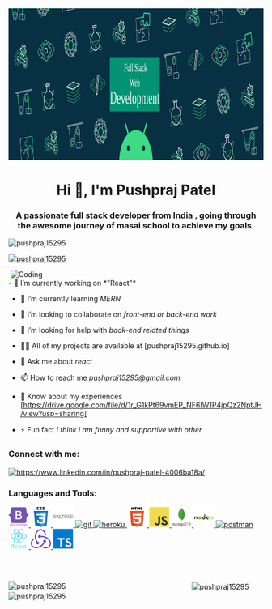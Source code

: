 
 <img src="https://raw.githubusercontent.com/Aniket-bansal/Aniket-bansal/main/banner.png" width="100%" height="300px" marginLeft="40%"/>
<h1 align="center">Hi 👋, I'm Pushpraj Patel</h1>
<h3 align="center">A passionate full stack developer from India , going through the awesome journey of masai school to achieve my goals.</h3>

<p align="left"> <img src="https://komarev.com/ghpvc/?username=pushpraj15295&label=Profile%20views&color=0e75b6&style=flat" alt="pushpraj15295" /> </p>

<p align="left"> <a href="https://github.com/ryo-ma/github-profile-trophy"><img src="https://github-profile-trophy.vercel.app/?username=pushpraj15295" alt="pushpraj15295" /></a> </p>

<img align="right" alt="Coding" width="500" src="https://img.freepik.com/free-vector/hand-drawn-web-developers_23-2148819604.jpg?w=996&t=st=1663951855~exp=1663952455~hmac=be4272adea078d71d47a70001bde9f60d9b9ff9393ac2d74b9a8e093fb0a71a5" />
- 🔭 I’m currently working on *"React"*

- 🌱 I’m currently learning *MERN*

- 👯 I’m looking to collaborate on *front-end or back-end work*

- 🤝 I’m looking for help with *back-end related things*

- 👨‍💻 All of my projects are available at [pushpraj15295.github.io]

- 💬 Ask me about *react*

- 📫 How to reach me *pushpraj15295@gmail.com*

- 📄 Know about my experiences [https://drive.google.com/file/d/1r_G1kPt69vmEP_NF6IW1P4jpQz2NptJH/view?usp=sharing]

- ⚡ Fun fact *I think i am funny and supportive with other*

<h3 align="left"><b>Connect with me:</b></h3>
<p align="left">
<a href="https://linkedin.com/in/https://www.linkedin.com/in/pushpraj-patel-4006ba18a/" target="blank"><img align="center" src="https://raw.githubusercontent.com/rahuldkjain/github-profile-readme-generator/master/src/images/icons/Social/linked-in-alt.svg" alt="https://www.linkedin.com/in/pushpraj-patel-4006ba18a/" height="30" width="40" /></a>

</p>

<h3 align="left"><b>Languages and Tools:</b></h3>
<p align="left"> <a href="https://getbootstrap.com" target="_blank" rel="noreferrer"> <img src="https://raw.githubusercontent.com/devicons/devicon/master/icons/bootstrap/bootstrap-plain-wordmark.svg" alt="bootstrap" width="40" height="40"/> </a> <a href="https://www.w3schools.com/css/" target="_blank" rel="noreferrer"> <img src="https://raw.githubusercontent.com/devicons/devicon/master/icons/css3/css3-original-wordmark.svg" alt="css3" width="40" height="40"/> </a> <a href="https://expressjs.com" target="_blank" rel="noreferrer"> <img src="https://raw.githubusercontent.com/devicons/devicon/master/icons/express/express-original-wordmark.svg" alt="express" width="40" height="40"/> </a> <a href="https://git-scm.com/" target="_blank" rel="noreferrer"> <img src="https://www.vectorlogo.zone/logos/git-scm/git-scm-icon.svg" alt="git" width="40" height="40"/> </a> <a href="https://heroku.com" target="_blank" rel="noreferrer"> <img src="https://www.vectorlogo.zone/logos/heroku/heroku-icon.svg" alt="heroku" width="40" height="40"/> </a> <a href="https://www.w3.org/html/" target="_blank" rel="noreferrer"> <img src="https://raw.githubusercontent.com/devicons/devicon/master/icons/html5/html5-original-wordmark.svg" alt="html5" width="40" height="40"/> </a> <a href="https://developer.mozilla.org/en-US/docs/Web/JavaScript" target="_blank" rel="noreferrer"> <img src="https://raw.githubusercontent.com/devicons/devicon/master/icons/javascript/javascript-original.svg" alt="javascript" width="40" height="40"/> </a> <a href="https://www.mongodb.com/" target="_blank" rel="noreferrer"> <img src="https://raw.githubusercontent.com/devicons/devicon/master/icons/mongodb/mongodb-original-wordmark.svg" alt="mongodb" width="40" height="40"/> </a> <a href="https://nodejs.org" target="_blank" rel="noreferrer"> <img src="https://raw.githubusercontent.com/devicons/devicon/master/icons/nodejs/nodejs-original-wordmark.svg" alt="nodejs" width="40" height="40"/> </a> <a href="https://postman.com" target="_blank" rel="noreferrer"> <img src="https://www.vectorlogo.zone/logos/getpostman/getpostman-icon.svg" alt="postman" width="40" height="40"/> </a> <a href="https://reactjs.org/" target="_blank" rel="noreferrer"> <img src="https://raw.githubusercontent.com/devicons/devicon/master/icons/react/react-original-wordmark.svg" alt="react" width="40" height="40"/> </a> <a href="https://redux.js.org" target="_blank" rel="noreferrer"> <img src="https://raw.githubusercontent.com/devicons/devicon/master/icons/redux/redux-original.svg" alt="redux" width="40" height="40"/> </a> <a href="https://www.typescriptlang.org/" target="_blank" rel="noreferrer"> <img src="https://raw.githubusercontent.com/devicons/devicon/master/icons/typescript/typescript-original.svg" alt="typescript" width="40" height="40"/> </a> </p>
<br/><br/>

<div>
<p><img align="left" src="https://github-readme-stats.vercel.app/api/top-langs?username=pushpraj15295&show_icons=true&locale=en&layout=compact" alt="pushpraj15295" width="350px"/></p>

<p>&nbsp;&nbsp;&nbsp;<img align="center" src="https://github-readme-stats.vercel.app/api?username=pushpraj15295&show_icons=true&locale=en" alt="pushpraj15295" width="350px" /> &nbsp;&nbsp;&nbsp; <img align="center" src="https://github-readme-streak-stats.herokuapp.com/?user=pushpraj15295&" alt="pushpraj15295" width="350px" /></p>
</div>
